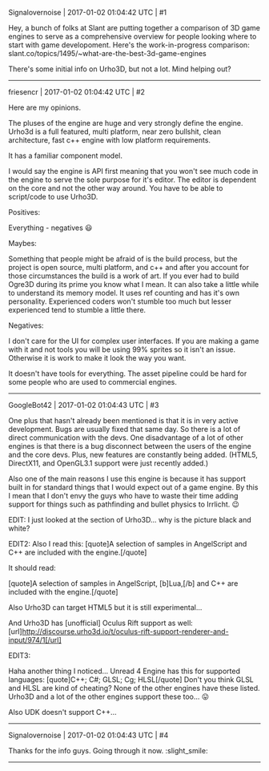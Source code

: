 Signalovernoise | 2017-01-02 01:04:42 UTC | #1

Hey, a bunch of folks at Slant are putting together a comparison of 3D game engines to serve as a comprehensive overview for people looking where to start with game developoment. Here's the work-in-progress comparison: slant.co/topics/1495/~what-are-the-best-3d-game-engines

There's some initial info on Urho3D, but not a lot. Mind helping out?

-------------------------

friesencr | 2017-01-02 01:04:42 UTC | #2

Here are my opinions.

The pluses of the engine are huge and very strongly define the engine.  Urho3d is a full featured, multi platform, near zero bullshit, clean architecture,  fast c++ engine with low platform requirements.

It has a familiar component model.

I would say the engine is API first meaning that you won't see much code in the engine to serve the sole purpose for it's editor. The editor is dependent on the core and not the other way around.  You have to be able to script/code to use Urho3D.




Positives: 

Everything - negatives :smiley:




Maybes:

Something that people might be afraid of is the build process, but the project is open source, multi platform, and c++ and after you account for those circumstances the build is a work of art.  If you ever had to build Ogre3D during its prime you know what I mean.  It can also take a little while to understand its memory model.  It uses ref counting and has it's own personality.  Experienced coders won't stumble too much but lesser experienced tend to stumble a little there.




Negatives:

I don't care for the UI for complex user interfaces.  If you are making a game with it and not tools you will be using 99% sprites so it isn't an issue.  Otherwise it is work to make it look the way you want.

It doesn't have tools for everything.  The asset pipeline could be hard for some people who are used to commercial engines.

-------------------------

GoogleBot42 | 2017-01-02 01:04:43 UTC | #3

One plus that hasn't already been mentioned is that it is in very active development.  Bugs are usually fixed that same day.  So there is a lot of direct communication with the devs.  One disadvantage of a lot of other engines is that there is a bug disconnect between the users of the engine and the core devs.  Plus, new features are constantly being added.  (HTML5, DirectX11, and OpenGL3.1 support were just recently added.)

Also one of the main reasons I use this engine is because it has support built in for standard things that I would expect out of a game engine.  By this I mean that I don't envy the guys who have to waste their time adding support for things such as pathfinding and bullet physics to Irrlicht.  :wink:

EDIT: I just looked at the section of Urho3D... why is the picture black and white?

EDIT2:
Also I read this:
[quote]A selection of samples in AngelScript and C++ are included with the engine.[/quote]

It should read:

[quote]A selection of samples in AngelScript, [b]Lua,[/b] and C++ are included with the engine.[/quote]

Also Urho3D can target HTML5 but it is still experimental...

And Urho3D has [unofficial] Oculus Rift support as well: [url]http://discourse.urho3d.io/t/oculus-rift-support-renderer-and-input/974/1[/url]

EDIT3:

Haha another thing I noticed...
Unread 4 Engine has this for supported languages:
[quote]C++; C#; GLSL; Cg; HLSL[/quote]
Don't you think GLSL and HLSL are kind of cheating? None of the other engines have these listed.
Urho3D and a lot of the other engines support these too... :stuck_out_tongue:

Also UDK doesn't support C++...

-------------------------

Signalovernoise | 2017-01-02 01:04:43 UTC | #4

Thanks for the info guys. Going through it now. :slight_smile:

-------------------------

